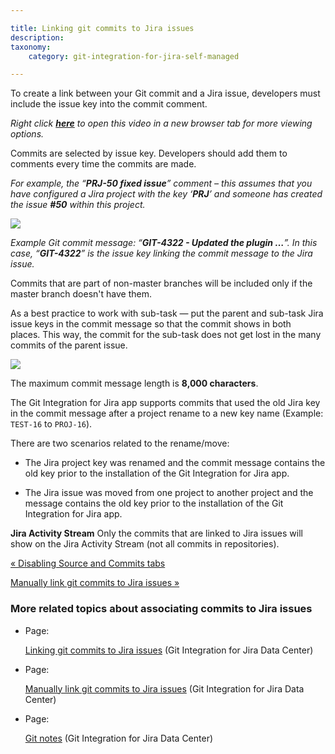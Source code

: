 ```yaml
---

title: Linking git commits to Jira issues
description:
taxonomy:
    category: git-integration-for-jira-self-managed

---
```

To create a link between your Git commit and a Jira issue, developers must include the issue key into the commit comment.

_Right click_ [_**here**_](https://bigbrassband.wistia.com/medias/qmumdo048n) _to open this video in a new browser tab for more viewing options._


Commits are selected by issue key. Developers should add them to comments every time the commits are made.

_For example, the “**PRJ-50 fixed issue**” comment – this assumes that you have configured a Jira project with the key ‘**PRJ**’ and someone has created the issue **#50** within this project._

![](https://bigbrassband.atlassian.net/wiki/download/thumbnails/1930398265/gitserver-jira-issue-git-commits-tab-view.png?version=1&modificationDate=1641369478236&cacheVersion=1&api=v2&width=680&height=302)

_Example Git commit message: “**GIT-4322 - Updated the plugin …**”._
_In this case, “**GIT-4322**” is the issue key linking the commit message to the Jira issue._

Commits that are part of non-master branches will be included only if the master branch doesn't have them.


As a best practice to work with sub-task — put the parent and sub-task Jira issue keys in the commit message so that the commit shows in both places. This way, the commit for the sub-task does not get lost in the many commits of the parent issue.

![](https://bigbrassband.atlassian.net/wiki/download/thumbnails/1930398265/gitserver-git-commits-tab-view-subtask.png?version=1&modificationDate=1641369522246&cacheVersion=1&api=v2&width=655&height=253)

The maximum commit message length is **8,000 characters**.


The Git Integration for Jira app supports commits that used the old Jira key in the commit message after a project rename to a new key name (Example: `TEST-16` to `PROJ-16`).

There are two scenarios related to the rename/move:

*   The Jira project key was renamed and the commit message contains the old key prior to the installation of the Git Integration for Jira app.

*   The Jira issue was moved from one project to another project and the message contains the old key prior to the installation of the Git Integration for Jira app.


**Jira Activity Stream**
Only the commits that are linked to Jira issues will show on the Jira Activity Stream (not all commits in repositories).

[« Disabling Source and Commits tabs](/wiki/spaces/GIJDC/pages/1930398249/Disabling+Source+and+Commits+tabs)

[Manually link git commits to Jira issues »](/wiki/spaces/GIJDC/pages/1930398296/Manually+link+git+commits+to+Jira+issues)

### More related topics about associating commits to Jira issues

*   Page:

    [Linking git commits to Jira issues](/wiki/spaces/GIJDC/pages/1930398265/Linking+git+commits+to+Jira+issues) (Git Integration for Jira Data Center)

*   Page:

    [Manually link git commits to Jira issues](/wiki/spaces/GIJDC/pages/1930398296/Manually+link+git+commits+to+Jira+issues) (Git Integration for Jira Data Center)

*   Page:

    [Git notes](/git-integration-for-jira-self-managed/Git-notes) (Git Integration for Jira Data Center)